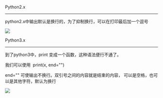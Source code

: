 Python2.x
---------

python2.x中输出默认是换行的，为了抑制换行，可以在打印最后加一个逗号

![](https://img-blog.csdn.net/20181006150016354?watermark/2/text/aHR0cHM6Ly9ibG9nLmNzZG4ubmV0L3FxXzM2MTE5MTky/font/5a6L5L2T/fontsize/400/fill/I0JBQkFCMA==/dissolve/70)

Python3.x
---------

到了python3中，print 变成一个函数，这种语法便行不通了。  
我们可以使用  print(x, end="")   
end="" 可使输出不换行。双引号之间的内容就是结束的内容， 可以是空格，也可以是其他字符，默认为换行

![](https://img-blog.csdn.net/2018100615074823?watermark/2/text/aHR0cHM6Ly9ibG9nLmNzZG4ubmV0L3FxXzM2MTE5MTky/font/5a6L5L2T/fontsize/400/fill/I0JBQkFCMA==/dissolve/70)